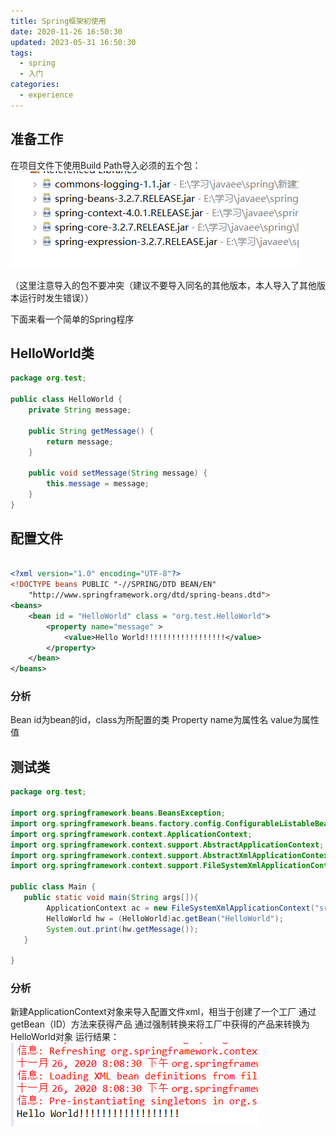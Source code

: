 ```yaml
---
title: Spring框架初使用
date: 2020-11-26 16:50:30
updated: 2023-05-31 16:50:30
tags:
  - spring
  - 入门
categories:
  - experience
---
```


## 准备工作

在项目文件下使用Build Path导入必须的五个包：
![在这里插入图片描述](Spring框架初使用/20201126223603835.png)

（这里注意导入的包不要冲突（建议不要导入同名的其他版本，本人导入了其他版本运行时发生错误））

下面来看一个简单的Spring程序
## HelloWorld类
```java
package org.test;

public class HelloWorld {
	private String message;

	public String getMessage() {
		return message;
	}

	public void setMessage(String message) {
		this.message = message;
	}
}

```

## 配置文件
```xml
 
<?xml version="1.0" encoding="UTF-8"?>
<!DOCTYPE beans PUBLIC "-//SPRING/DTD BEAN/EN"
    "http://www.springframework.org/dtd/spring-beans.dtd">
<beans>
    <bean id = "HelloWorld" class = "org.test.HelloWorld">
        <property name="message" >
            <value>Hello World!!!!!!!!!!!!!!!!!!</value>
        </property>
    </bean>
</beans>

```
### 分析
Bean id为bean的id，class为所配置的类
Property name为属性名 value为属性值
## 测试类
 ```java
package org.test;

import org.springframework.beans.BeansException;
import org.springframework.beans.factory.config.ConfigurableListableBeanFactory;
import org.springframework.context.ApplicationContext;
import org.springframework.context.support.AbstractApplicationContext;
import org.springframework.context.support.AbstractXmlApplicationContext;
import org.springframework.context.support.FileSystemXmlApplicationContext;

public class Main {
    public static void main(String args[]){
         ApplicationContext ac = new FileSystemXmlApplicationContext("src/ApplictionContext.xml");
         HelloWorld hw = (HelloWorld)ac.getBean("HelloWorld");
         System.out.print(hw.getMessage());
    }
   
}
 ```
### 分析
新建ApplicationContext对象来导入配置文件xml，相当于创建了一个工厂
通过getBean（ID）方法来获得产品
通过强制转换来将工厂中获得的产品来转换为HelloWorld对象
运行结果：
 ![运行结果](Spring框架初使用/20201126220149725.png)